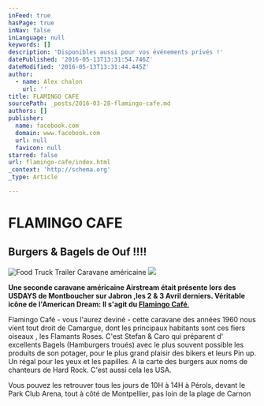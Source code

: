 ```yaml
---
inFeed: true
hasPage: true
inNav: false
inLanguage: null
keywords: []
description: 'Disponibles aussi pour vos événements privés !'
datePublished: '2016-05-13T13:31:54.746Z'
dateModified: '2016-05-13T13:31:44.445Z'
author:
  - name: Alex chalon
    url: ''
title: FLAMINGO CAFE
sourcePath: _posts/2016-03-28-flamingo-cafe.md
authors: []
publisher:
  name: facebook.com
  domain: www.facebook.com
  url: null
  favicon: null
starred: false
url: flamingo-cafe/index.html
_context: 'http://schema.org'
_type: Article

---
```

# FLAMINGO CAFE

## Burgers & Bagels de Ouf !!!!
![Food Truck Trailer Caravane américaine](https://the-grid-user-content.s3-us-west-2.amazonaws.com/719a40f9-5ddc-4384-a043-ded9541c28e9.jpg)
![](https://s3-us-west-2.amazonaws.com/the-grid-img/p/805c6c06865a7f59571ac9c176d51c8e4b84875b.jpg)

**Une seconde caravane américaine Airstream était présente lors des USDAYS de Montboucher sur Jabron ,les 2 & 3 Avril derniers. Véritable icône de l'American Dream: Il s'agit du [Flamingo Café][0]**[. ][0]

Flamingo Café - vous l'aurez deviné - cette caravane des années 1960 nous vient tout droit de Camargue, dont les principaux habitants sont ces fiers oiseaux , les Flamants Roses. C'est Stefan & Caro qui préparent d' excellents Bagels (Hamburgers troués) avec le plus souvent possible les produits de son potager, pour le plus grand plaisir des bikers et leurs Pin up. Un régal pour les yeux et les papilles. A la carte des burgers aux noms de chanteurs de Hard Rock. C'est aussi cela les USA. 

Vous pouvez les retrouver tous les jours de 10H à 14H à Pérols, devant le Park Club Arena, tout à côté de Montpellier, pas loin de la plage de Carnon

[0]: https://www.facebook.com/flamingocafesteflo/